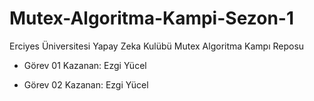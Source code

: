 # Mutex-Algoritma-Kampi-Sezon-1
Erciyes Üniversitesi Yapay Zeka Kulübü Mutex Algoritma Kampı Reposu


* Görev 01 Kazanan: Ezgi Yücel

* Görev 02 Kazanan: Ezgi Yücel
